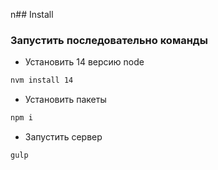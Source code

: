 n## Install

### Запустить последовательно команды
- Установить 14 версию node
```bash
nvm install 14 
```
- Установить пакеты
```bash
npm i
```
- Запустить сервер
```bash
gulp
```
